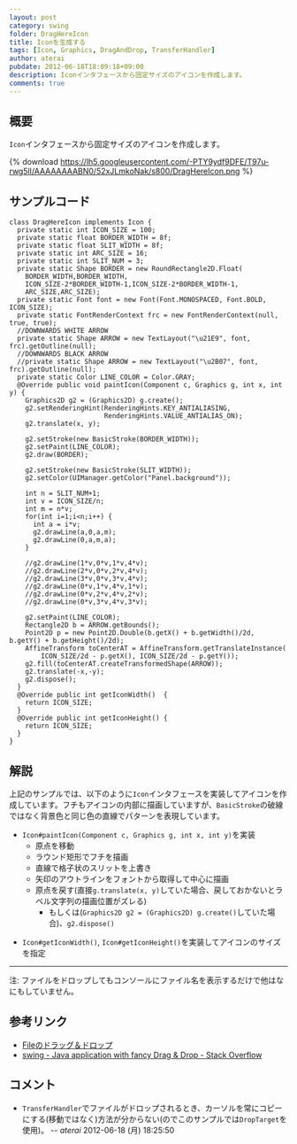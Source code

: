 ```yaml
---
layout: post
category: swing
folder: DragHereIcon
title: Iconを生成する
tags: [Icon, Graphics, DragAndDrop, TransferHandler]
author: aterai
pubdate: 2012-06-18T18:09:18+09:00
description: Iconインタフェースから固定サイズのアイコンを作成します。
comments: true
---
```

## 概要
`Icon`インタフェースから固定サイズのアイコンを作成します。

{% download https://lh5.googleusercontent.com/-PTY9ydf9DFE/T97u-rwg5lI/AAAAAAAABN0/52xJLmkoNak/s800/DragHereIcon.png %}

## サンプルコード
<pre class="prettyprint"><code>class DragHereIcon implements Icon {
  private static int ICON_SIZE = 100;
  private static float BORDER_WIDTH = 8f;
  private static float SLIT_WIDTH = 8f;
  private static int ARC_SIZE = 16;
  private static int SLIT_NUM = 3;
  private static Shape BORDER = new RoundRectangle2D.Float(
    BORDER_WIDTH,BORDER_WIDTH,
    ICON_SIZE-2*BORDER_WIDTH-1,ICON_SIZE-2*BORDER_WIDTH-1,
    ARC_SIZE,ARC_SIZE);
  private static Font font = new Font(Font.MONOSPACED, Font.BOLD, ICON_SIZE);
  private static FontRenderContext frc = new FontRenderContext(null, true, true);
  //DOWNWARDS WHITE ARROW
  private static Shape ARROW = new TextLayout("\u21E9", font, frc).getOutline(null);
  //DOWNWARDS BLACK ARROW
  //private static Shape ARROW = new TextLayout("\u2B07", font, frc).getOutline(null);
  private static Color LINE_COLOR = Color.GRAY;
  @Override public void paintIcon(Component c, Graphics g, int x, int y) {
    Graphics2D g2 = (Graphics2D) g.create();
    g2.setRenderingHint(RenderingHints.KEY_ANTIALIASING,
                        RenderingHints.VALUE_ANTIALIAS_ON);
    g2.translate(x, y);

    g2.setStroke(new BasicStroke(BORDER_WIDTH));
    g2.setPaint(LINE_COLOR);
    g2.draw(BORDER);

    g2.setStroke(new BasicStroke(SLIT_WIDTH));
    g2.setColor(UIManager.getColor("Panel.background"));

    int n = SLIT_NUM+1;
    int v = ICON_SIZE/n;
    int m = n*v;
    for(int i=1;i&lt;n;i++) {
      int a = i*v;
      g2.drawLine(a,0,a,m);
      g2.drawLine(0,a,m,a);
    }

    //g2.drawLine(1*v,0*v,1*v,4*v);
    //g2.drawLine(2*v,0*v,2*v,4*v);
    //g2.drawLine(3*v,0*v,3*v,4*v);
    //g2.drawLine(0*v,1*v,4*v,1*v);
    //g2.drawLine(0*v,2*v,4*v,2*v);
    //g2.drawLine(0*v,3*v,4*v,3*v);

    g2.setPaint(LINE_COLOR);
    Rectangle2D b = ARROW.getBounds();
    Point2D p = new Point2D.Double(b.getX() + b.getWidth()/2d, b.getY() + b.getHeight()/2d);
    AffineTransform toCenterAT = AffineTransform.getTranslateInstance(
        ICON_SIZE/2d - p.getX(), ICON_SIZE/2d - p.getY());
    g2.fill(toCenterAT.createTransformedShape(ARROW));
    g2.translate(-x,-y);
    g2.dispose();
  }
  @Override public int getIconWidth()  {
    return ICON_SIZE;
  }
  @Override public int getIconHeight() {
    return ICON_SIZE;
  }
}
</code></pre>

## 解説
上記のサンプルでは、以下のように`Icon`インタフェースを実装してアイコンを作成しています。フチもアイコンの内部に描画していますが、`BasicStroke`の破線ではなく背景色と同じ色の直線でパターンを表現しています。

- `Icon#paintIcon(Component c, Graphics g, int x, int y)`を実装
    - 原点を移動
    - ラウンド矩形でフチを描画
    - 直線で格子状のスリットを上書き
    - 矢印のアウトラインをフォントから取得して中心に描画
    - 原点を戻す(直接`g.translate(x, y)`していた場合、戻しておかないとラベル文字列の描画位置がズレる)
        - もしくは(`Graphics2D g2 = (Graphics2D) g.create()`していた場合)、`g2.dispose()`

<!-- dummy comment line for breaking list -->

- `Icon#getIconWidth()`, `Icon#getIconHeight()`を実装してアイコンのサイズを指定

<!-- dummy comment line for breaking list -->

- - - -
注: ファイルをドロップしてもコンソールにファイル名を表示するだけで他はなにもしていません。

## 参考リンク
- [Fileのドラッグ＆ドロップ](http://ateraimemo.com/Swing/FileListFlavor.html)
- [swing - Java application with fancy Drag & Drop - Stack Overflow](http://stackoverflow.com/questions/10751001/java-application-with-fancy-drag-drop)

<!-- dummy comment line for breaking list -->

## コメント
- `TransferHandler`でファイルがドロップされるとき、カーソルを常にコピーにする(移動ではなく)方法が分からない(のでこのサンプルでは`DropTarget`を使用)。 -- *aterai* 2012-06-18 (月) 18:25:50

<!-- dummy comment line for breaking list -->
